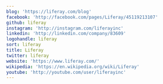 ```yaml
---
blog: 'https://liferay.com/blog'
facebook: 'http://facebook.com/pages/Liferay/45119213107'
github: liferay
instagram: 'http://instagram.com/liferayinc'
linkedin: 'http://linkedin.com/company/83609'
logohandle: liferay
sort: liferay
title: Liferay
twitter: liferay
website: 'https://www.liferay.com/'
wikipedia: 'https://en.wikipedia.org/wiki/Liferay'
youtube: 'http://youtube.com/user/liferayinc'
---
```


